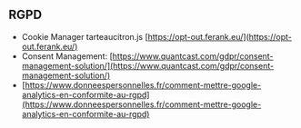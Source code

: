 ## RGPD
* Cookie Manager tarteaucitron.js [https://opt-out.ferank.eu/](https://opt-out.ferank.eu/)
* Consent Management: [https://www.quantcast.com/gdpr/consent-management-solution/](https://www.quantcast.com/gdpr/consent-management-solution/)
* [https://www.donneespersonnelles.fr/comment-mettre-google-analytics-en-conformite-au-rgpd](https://www.donneespersonnelles.fr/comment-mettre-google-analytics-en-conformite-au-rgpd)
